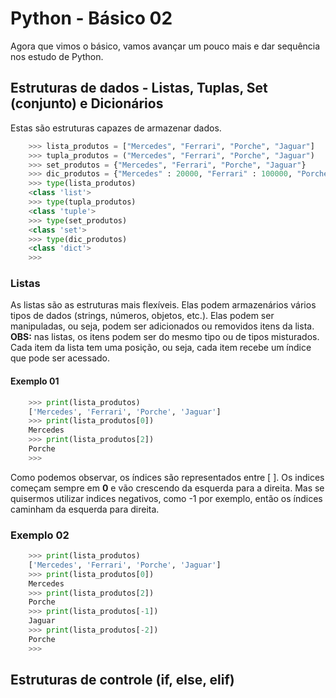 # Python - Básico 02

Agora que vimos o básico, vamos avançar um pouco mais e dar sequência nos estudo de Python.  

## Estruturas de dados - Listas, Tuplas, Set (conjunto) e Dicionários

Estas são estruturas capazes de armazenar dados.

```Python
    >>> lista_produtos = ["Mercedes", "Ferrari", "Porche", "Jaguar"]
    >>> tupla_produtos = ("Mercedes", "Ferrari", "Porche", "Jaguar")
    >>> set_produtos = {"Mercedes", "Ferrari", "Porche", "Jaguar"}
    >>> dic_produtos = {"Mercedes" : 20000, "Ferrari" : 100000, "Porche" : 500000, "Jaguar"  : 9000000}
    >>> type(lista_produtos)
    <class 'list'>
    >>> type(tupla_produtos)
    <class 'tuple'>
    >>> type(set_produtos)
    <class 'set'>
    >>> type(dic_produtos)
    <class 'dict'>
    >>>  
```
### Listas

As listas são as estruturas mais flexíveis. Elas podem armazenários vários tipos de dados (strings, números, objetos, etc.). Elas podem ser manipuladas, ou seja, podem ser adicionados ou removidos itens da lista.  
**OBS:** nas listas, os itens podem ser do mesmo tipo ou de tipos misturados.  
Cada item da lista tem uma posição, ou seja, cada item recebe um índice que pode ser acessado.  

#### Exemplo 01

```Python
    >>> print(lista_produtos)
    ['Mercedes', 'Ferrari', 'Porche', 'Jaguar']
    >>> print(lista_produtos[0])
    Mercedes
    >>> print(lista_produtos[2])
    Porche
    >>>
```  

Como podemos observar, os índices são representados entre [ ]. Os indices começam sempre em **0** e vão crescendo da esquerda para a direita. Mas se quisermos utilizar indices negativos, como -1 por exemplo, então os índices caminham da esquerda para  direita. 

### Exemplo 02

```Python
    >>> print(lista_produtos)
    ['Mercedes', 'Ferrari', 'Porche', 'Jaguar']
    >>> print(lista_produtos[0])
    Mercedes
    >>> print(lista_produtos[2])
    Porche
    >>> print(lista_produtos[-1])
    Jaguar
    >>> print(lista_produtos[-2])
    Porche
    >>>  
```

## Estruturas de controle (if, else, elif)


